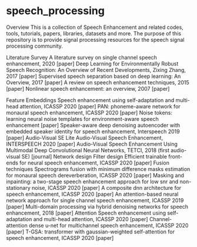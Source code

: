 # speech_processing

Overview
This is a collection of Speech Enhancement and related codes, tools, tutorials, papers, libraries, datasets and more. The purpose of this repository is to provide signal processing resources for the speech signal processing community.

Literature Survey
A literature survey on single channel speech enhancement, 2020 [paper]
Deep Learning for Environmentally Robust Speech Recognition: An Overview of Recent Developments, Zixing Zhang, 2017 [paper]
Supervised speech separation based on deep learning: An Overview, 2017 [paper]
A review on speech enhancement techniques, 2015 [paper]
Nonlinear speech enhancement: an overview, 2007 [paper]


Feature Embeddings
Speech enhancement using self-adaptation and multi-head attention, ICASSP 2020 [paper]
PAN: phoneme-aware network for monaural speech enhancement, ICASSP 2020 [paper]
Noise tokens: learning neural noise templates for environment-aware speech enhancement [paper]
Speaker-aware deep denoising autoencoder with embedded speaker identity for speech enhancement, Interspeech 2019 [paper]
Audio-Visual SE
Lite Audio-Visual Speech Enhancement, INTERSPEECH 2020 [paper]
Audio-Visual Speech Enhancement Using Multimodal Deep Convolutional Neural Networks, TETCI, 2018 (first audio-visual SE) [journal]
Network design
Filter design
Efficient trainable front-ends for neural speech enhancement, ICASSP 2020 [paper]
Fusion techniques
Spectrograms fusion with minimum difference masks estimation for monaural speech dereverberation, ICASSP 2020 [paper]
Masking and inpainting: a two-stage speech enhancement approach for low snr and non-stationary noise, ICASSP 2020 [paper]
A composite dnn architecture for speech enhancement, ICASSP 2020 [paper]
An attention-based neural network approach for single channel speech enhancement, ICASSP 2019 [paper]
Multi-domain processing via hybrid denoising networks for speech enhancement, 2018 [paper]
Attention
Speech enhancement using self-adaptation and multi-head attention, ICASSP 2020 [paper]
Channel-attention dense u-net for multichannel speech enhancement, ICASSP 2020 [paper]
T-GSA: transformer with gaussian-weighted self-attention for speech enhancement, ICASSP 2020 [paper]
